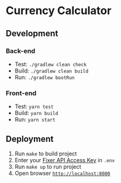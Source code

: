 # Currency Calculator

## Development

### Back-end

* Test: `./gradlew clean check`
* Build: `./gradlew clean build`
* Run: `./gradlew bootRun`

### Front-end

* Test: `yarn test`
* Build: `yarn build`
* Run: `yarn start`

## Deployment

1. Run `make` to build project
1. Enter your [Fixer API Access Key](https://fixer.io/product) in `.env`
1. Run `make up` to run project
1. Open browser [`http://localhost:8000`](http://localhost:8000)
